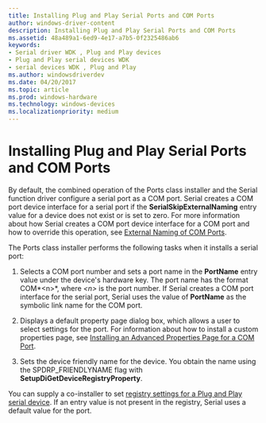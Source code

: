 ```yaml
---
title: Installing Plug and Play Serial Ports and COM Ports
author: windows-driver-content
description: Installing Plug and Play Serial Ports and COM Ports
ms.assetid: 48a489a1-6ed9-4e17-a7b5-0f2325486ab6
keywords:
- Serial driver WDK , Plug and Play devices
- Plug and Play serial devices WDK
- serial devices WDK , Plug and Play
ms.author: windowsdriverdev
ms.date: 04/20/2017
ms.topic: article
ms.prod: windows-hardware
ms.technology: windows-devices
ms.localizationpriority: medium
---
```


# Installing Plug and Play Serial Ports and COM Ports





By default, the combined operation of the Ports class installer and the Serial function driver configure a serial port as a COM port. Serial creates a COM port device interface for a serial port if the **SerialSkipExternalNaming** entry value for a device does not exist or is set to zero. For more information about how Serial creates a COM port device interface for a COM port and how to override this operation, see [External Naming of COM Ports](external-naming-of-com-ports.md).

The Ports class installer performs the following tasks when it installs a serial port:

1.  Selects a COM port number and sets a port name in the **PortName** entry value under the device's hardware key. The port name has the format COM*&lt;n&gt;*, where *&lt;n&gt;* is the port number. If Serial creates a COM port interface for the serial port, Serial uses the value of **PortName** as the symbolic link name for the COM port.

2.  Displays a default property page dialog box, which allows a user to select settings for the port. For information about how to install a custom properties page, see [Installing an Advanced Properties Page for a COM Port](installing-an-advanced-properties-page-for-a-com-port.md).

3.  Sets the device friendly name for the device. You obtain the name using the SPDRP\_FRIENDLYNAME flag with **SetupDiGetDeviceRegistryProperty**.

You can supply a co-installer to set [registry settings for a Plug and Play serial device](registry-settings-for-a-plug-and-play-serial-device.md). If an entry value is not present in the registry, Serial uses a default value for the port.

 

 




